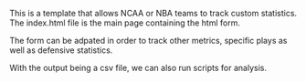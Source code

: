 This is a template that allows NCAA or NBA teams to track custom statistics. The index.html file is the main page containing the html form.

The form can be adpated in order to track other metrics, specific plays as well as defensive statistics. 

With the output being a csv file, we can also run scripts for analysis.
